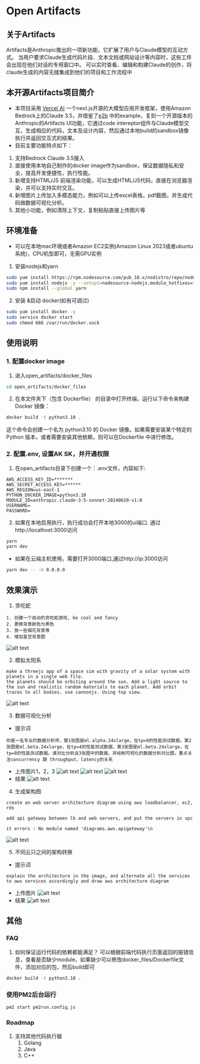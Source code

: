 # Open Artifacts

## 关于Artifacts
Artifacts是Anthropic推出的一项新功能，它扩展了用户与Claude模型的互动方式。
当用户要求Claude生成代码片段、文本文档或网站设计等内容时，这些工件会出现在他们对话的专用窗口中。
可以实时查看、编辑和构建Claude的创作，将claude生成的内容无缝集成到他们的项目和工作流程中

## 本开源Artifacts项目简介
- 本项目采用 [Vercel AI](https://sdk.vercel.ai/) 一个next.js开源的大模型应用开发框架，使用Amazon Bedrock上的Claude 3.5，并借鉴了[e2b](https://e2b.dev/docs) 中的example，复刻一个开源版本的Anthropic的Artifacts UI功能，它通过code intereptor组件与Claude模型交互，生成相应的代码，文本及设计内容，然后通过本地build的sandbox镜像执行并返回交互式的结果。
- 目前主要功能特点如下：
1. 支持Bedrock Claude 3.5接入
2. 直接使用本地自己制作的docker image作为sandbox，保证数据隐私和安全，提高开发便捷性，执行性能。
3. 新增支持HTML/JS 前端渲染功能，可以生成HTML/JS代码，直接在浏览器渲染，并可以支持实时交互。
4. 新增图片上传加入多模态能力，例如可以上传excel表格，pdf截图，并生成代码做数据可视化分析。
5. 其他小功能，例如清除上下文，复制粘贴直接上传图片等

## 环境准备
- 可以在本地mac环境或者Amazon EC2实例(Amazon Linux 2023或者ubuntu系统)，CPU机型即可，无需GPU实例
1. 安装nodejs和yarn
```bash
sudo yum install https://rpm.nodesource.com/pub_18.x/nodistro/repo/nodesource-release-nodistro-1.noarch.rpm -y
sudo yum install nodejs -y --setopt=nodesource-nodejs.module_hotfixes=1 --nogpgcheck
sudo npm install --global yarn
```
2. 安装 &启动 docker(如有可调过)
```bash
sudo yum install docker -y
sudo service docker start
sudo chmod 666 /var/run/docker.sock
```
## 使用说明
### 1. 配置docker image
1. 进入open_artifacts/docker_files
```bash
cd open_artifacts/docker_files
```

2. 在本文件夹下（包含 Dockerfile） 的目录中打开终端，运行以下命令来构建 Docker 镜像：
```bash
docker build -t python3.10 .
```
这个命令会创建一个名为 python3.10 的 Docker 镜像。如果需要安装某个特定的 Python 版本，或者需要安装其他依赖，则可以在Dockerfile 中进行修改。

### 2. 配置.env, 设置AK SK，并开通权限
1. 在open_artifacts目录下创建一个：.env文件，内容如下:
```
AWS_ACCESS_KEY_ID=*******
AWS_SECRET_ACCESS_KEY=******
AWS_REGION=us-east-1
PYTHON_DOCKER_IMAGE=python3.10
MODULE_ID=anthropic.claude-3-5-sonnet-20240620-v1:0
USERNAME=
PASSWORD=
```

2. 如果在本地启用执行，执行成功会打开本地3000的ui端口. 通过http://localhost:3000访问
```bash
yarn
yarn dev
```
- 如果在云端主机使用，需要打开3000端口,通过http://ip:3000访问
```bash
yarn dev -- -H 0.0.0.0
```

## 效果演示
1. 贪吃蛇
```
1. 创建一个自动的贪吃蛇游戏, be cool and fancy
2. 更换背景颜色为黑色
3. 放一些烟花背景等
4. 增加星空背景图
```
![alt text](asset/image.png)

2. 模拟太阳系
```
make a threejs app of a space sim with gravity of a solar system with planets in a single web file.
the planets should be orbiting around the sun. Add a light source to the sun and realistic random materials to each planet. Add orbit traces to all bodies. use cannonjs. Using top view.
```
![alt text](asset/image2.png)

3. 数据可视化分析
- 提示词
```
你是一名专业的数据分析师，第1张图是ml.alpha.24xlarge，在tp=8的性能测试数据，第2张图是ml.beta.24xlarge，在tp=4的性能测试数据，第3张图是ml.beta.24xlarge，在tp=8的性能测试数据。请对比分析这3张图中的数据，并绘制可视化的数据分析对比图，重点关注concurrency 跟 throughput，latency的关系
```
- 上传图片1，2，3
![alt text](asset/image3_1.png)
![alt text](asset/image3_2.png)
![alt text](asset/image3_3.png)
- 结果
![alt text](asset/image3_4.png)
4. 生成架构图
```
create an web server architecture diagram using aws loadbalancer, ec2, rds
```
```
add api gateway between lb and web servers, and put the servers in vpc
```
```
it errors : No module named 'diagrams.aws.apigateway'\n
```
![alt text](asset/image5.png)

5. 不同云只之间的架构转换
- 提示词
```
explain the architecture in the image, and alternate all the services to aws services accordingly and draw aws architecture diagram
```
- 上传图片
![alt text](asset/image6_0.png)
- 结果
![alt text](asset/image6.png)
## 其他
### FAQ
1. 如何保证运行代码的依赖都能满足？
可以根据前端代码执行页面返回的报错信息，查看是否缺少module，如果缺少可以修改docker_files/Dockerfile文件，添加对应的包，然后build即可
```bash
docker build -t python3.10 .
```

### 使用PM2后台运行
```bash
pm2 start pm2run.config.js 
```

### Roadmap
1. 支持其他代码执行器
    1. Golang
    2. Java
    3. C++